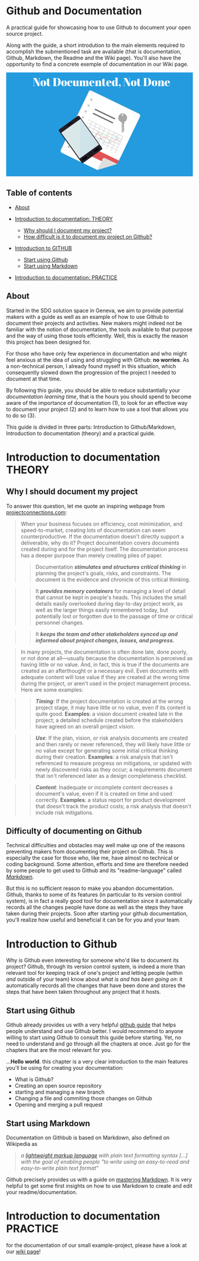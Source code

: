 # Github and Documentation
A practical guide for showcasing how to use Github to document your open source project.

Along with the guide, a short introdution to the main elements required to accomplish the submentioned task are available (that is documentation, Github, Markdown, the Readme and the Wiki page). You'll also have the opportunity to find a concrete exemple of documentation in our Wiki page.

![Image one](Not-documented-not-done.png)

## Table of contents

- [About](#about)

- [Introduction to documentation: THEORY](#introduction-to-documentation-THEORY)
    - [Why should I document my project?](#why-I-should-document-my-project)
    - [How difficult is it to document my project on Github?](#difficulty-of-documenting-on-Github)
    
- [Introduction to GITHUB](#introduction-to-GITHUB)
    - [Start using Github](#start-using-Github)
    - [Start using Markdown](#start-using-Markdown)
    
- [Introduction to documentation: PRACTICE](#Introduction-to-documentation-PRACTICE)
    

## About
Started in the SDG solution space in Geneva, we aim to provide potential makers with a guide as well as an example of how to use Github to document their projects and activities. New makers might indeed not be familiar with the notion of documentation, the tools available to that purpose and the way of using those tools efficiently. Well, this is exactly the reason this project has been designed for.

For those who have only few experience in documentation and who might feel anxious at the idea of using and struggling with Github: **no worries**. As a non-technical person, I already found myself in this situation, which consequently slowed down the progression of the project I needed to document at that time. 

By following this guide, you should be able to reduce substantially your *documentation learning time*, that is the hours you should spend to become aware of the importance of documentation (1), to look for an effective way to document your project (2) and to learn how to use a tool that allows you to do so (3).

This guide is divided in three parts: Introduction to Github/Markdown, Introduction to documentation (theory) and a practical guide.

# Introduction to documentation THEORY

## Why I should document my project
To answer this question, let me quote an inspiring webpage from [projectconnections.com](https://www.projectconnections.com/knowhow/burning-questions/what-is-project-documentation.html):
> When your business focuses on efficiency, cost minimization, and speed-to-market, creating lots of documentation can seem counterproductive. If the documentation doesn't directly support a deliverable, why do it? Project documentation covers documents created during and for the project itself. The documentation process has a deeper purpose than merely creating piles of paper.
> > Documentation ***stimulates and structures critical thinking*** in planning the project's goals, risks, and constraints. The document is the evidence and chronicle of this critical thinking.

> > It ***provides memory containers*** for managing a level of detail that cannot be kept in people's heads. This includes the small details easily overlooked during day-to-day project work, as well as the larger things easily remembered today, but potentially lost or forgotten due to the passage of time or critical personnel changes.

> > It ***keeps the team and other stakeholders synced up and informed about project changes, issues, and progress.***

> In many projects, the documentation is often done late, done poorly, or not done at all—usually because the documentation is perceived as having little or no value. And, in fact, this is true if the documents are created as an afterthought or a necessary evil. Even documents with adequate content will lose value if they are created at the wrong time during the project, or aren't used in the project management process. Here are some examples:

> > ***Timing***: If the project documentation is created at the wrong project stage, it may have little or no value, even if its content is quite good. **Examples**: a vision document created late in the project; a detailed schedule created before the stakeholders have agreed on an overall project vision.

> > ***Use***: If the plan, vision, or risk analysis documents are created and then rarely or never referenced, they will likely have little or no value except for generating some initial critical thinking during their creation. **Examples**: a risk analysis that isn't referenced to measure progress on mitigations, or updated with newly discovered risks as they occur; a requirements document that isn't referenced later as a design completeness checklist.

> > ***Content***: Inadequate or incomplete content decreases a document's value, even if it is created on time and used correctly. **Examples**: a status report for product development that doesn't track the product costs; a risk analysis that doesn't include risk mitigations.

## Difficulty of documenting on Github
Technical difficulties and obstacles may well make up one of the reasons preventing makers from documenting their project on Github. This is especially the case for those who, like me, have almost no technical or coding background. Some attention, efforts and time are therefore needed by some people to get used to Github and its "readme-language" called *[Markdown](https://en.wikipedia.org/wiki/Markdown)*. 

But this is no sufficient reason to make you abandon documentation. Github, thanks to some of its features (in particular to its version control system), is in fact a really good tool for documentation since it automatically records all the changes people have done as well as the steps they have taken during their projects. Soon after starting your github documentation, you'll realize how useful and beneficial it can be for you and your team.

# Introduction to Github

Why is Github even interesting for someone who'd like to document its project? 
Github, through its version control system, is indeed a more than relevant tool for keeping track of one's project and letting people (within *and* outside of your team) know about *what is and has been going on*: it automatically records all the changes that have been done and stores the steps that have been taken throughout any project that it hosts.

## Start using Github

Github already provides us with a very helpful [github guide](https://guides.github.com) that helps people understand and use Github better. I would recommend to anyone willing to start using Github to consult this guide before starting. Yet, no need to understand and go through all the chapters at once. Just go for the chapters that are the most relevant for you.  

...**Hello world**. this chapter is a very clear introduction to the main features you'll be using for creating your documentation:
- What is Github?
- Creating an open source repository
- starting and managing a new branch
- Changing a file and commiting those changes on Github
- Opening and merging a pull request
    
## Start using Markdown

Documentation on Githbub is based on Markdown, also defined on Wikipedia as
> *a [lightweight markup language](https://en.wikipedia.org/wiki/Lightweight_markup_language) with plain text formatting syntax [...] with the goal of enabling people "to write using an easy-to-read and easy-to-write plain text format"* 

Github precisely provides us with a guide on [mastering Markdown](https://guides.github.com/features/mastering-markdown/). It is very helpful to get some first insights on how to use Markdown to create and edit your readme/documentation. 

# Introduction to documentation PRACTICE

for the documentation of our small example-project, please have a look at our [wiki page](https://github.com/JonDavMartin/GITHUB-and-DOCUMENTATION-a-practical-guide/wiki)!
 

